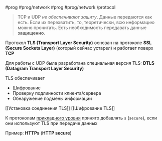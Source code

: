 #prog #prog/network  #prog #prog/network /protocol 

> TCP и UDP *не обеспечивают защиту*. Данные передаются как есть. Если их перехватить, то, теоретически, всю информацию можно прочитать. Есть необходимость передавать данные **защищенно**.

Протокол **TLS (Transport Layer Security)** основан на протоколе **SSL (Secure Sockets Layer)** (который сейчас устарел) и работает поверх **TCP** 

Для работы с UDP была разработана специальная версия TLS: **DTLS (Datagram Transport Layer Security)**

TLS обеспечивает
- Шифрование
- Проверку подлинности клиента/сервера
- Обнаружение подмены информации

[[Установка соединения TLS]]
[[Шифрование TLS]]

К протоколам [прикладного уровня](Прикладной%20уровень) принято добавлять `s` (`secure`), если они используют TLS при передаче данных

Пример: **HTTPs** (**HTTP secure**)